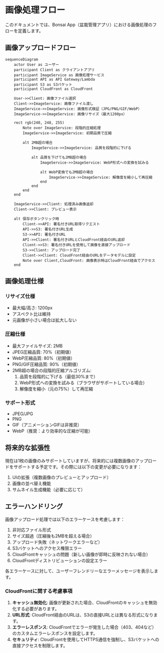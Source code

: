 # 画像処理フロー

このドキュメントでは、Bonsai App（盆栽管理アプリ）における画像処理のフローを定義します。

## 画像アップロードフロー

```mermaid
sequenceDiagram
    actor User as ユーザー
    participant Client as クライアントアプリ
    participant ImageService as 画像処理サービス
    participant API as API Gateway/Lambda
    participant S3 as S3バケット
    participant CloudFront as CloudFront

    User->>Client: 画像ファイル選択
    Client->>ImageService: 画像ファイル渡し
    ImageService->>ImageService: 画像形式検証（JPG/PNG/GIF/WebP）
    ImageService->>ImageService: 画像リサイズ（最大1200px）
    
    rect rgb(240, 248, 255)
        Note over ImageService: 段階的圧縮処理
        ImageService->>ImageService: 初期品質で圧縮
        
        alt 2MB超の場合
            ImageService->>ImageService: 品質を段階的に下げる
            
            alt 品質を下げても2MB超の場合
                ImageService->>ImageService: WebP形式への変換を試みる
                
                alt WebP変換でも2MB超の場合
                    ImageService->>ImageService: 解像度を縮小して再圧縮
                end
            end
        end
    end
    
    ImageService->>Client: 処理済み画像返却
    Client->>Client: プレビュー表示
    
    alt 保存ボタンクリック時
        Client->>API: 署名付きURL取得リクエスト
        API->>S3: 署名付きURL生成
        S3->>API: 署名付きURL
        API->>Client: 署名付きURLとCloudFront経由のURL返却
        Client->>S3: 署名付きURLを使用して画像を直接アップロード
        S3->>Client: アップロード完了
        Client->>Client: CloudFront経由のURLをデータモデルに設定
        Note over Client,CloudFront: 画像表示時はCloudFront経由でアクセス
    end
```

## 画像処理仕様

### リサイズ仕様
- 最大幅/高さ: 1200px
- アスペクト比は維持
- 元画像が小さい場合は拡大しない

### 圧縮仕様
- 最大ファイルサイズ: 2MB
- JPEG圧縮品質: 70%（初期値）
- WebP圧縮品質: 80%（初期値）
- PNG/GIF圧縮品質: 90%（初期値）
- 2MB超の場合の段階的圧縮アルゴリズム:
  1. 品質を段階的に下げる（最低30%まで）
  2. WebP形式への変換を試みる（ブラウザがサポートしている場合）
  3. 解像度を縮小（元の75%）して再圧縮

### サポート形式
- JPEG/JPG
- PNG
- GIF（アニメーションGIFは非推奨）
- WebP（推奨：より効率的な圧縮が可能）

## 将来的な拡張性

現在は1枚の画像のみサポートしていますが、将来的には複数画像のアップロードをサポートする予定です。その際には以下の変更が必要になります：

1. UIの拡張（複数画像のプレビューとアップロード）
2. 画像の並べ替え機能
3. サムネイル生成機能（必要に応じて）

## エラーハンドリング

画像アップロード処理では以下のエラーケースを考慮します：

1. 非対応ファイル形式
2. サイズ超過（圧縮後も2MBを超える場合）
3. アップロード失敗（ネットワークエラーなど）
4. S3バケットへのアクセス権限エラー
5. CloudFrontキャッシュの問題（新しい画像が即時に反映されない場合）
6. CloudFrontディストリビューションの設定エラー

各エラーケースに対して、ユーザーフレンドリーなエラーメッセージを表示します。

### CloudFrontに関する考慮事項

1. **キャッシュ無効化**: 画像が更新された場合、CloudFrontのキャッシュを無効化する必要があります。
2. **URL形式**: CloudFront経由のURLは、S3の直接URLとは異なる形式になります。
3. **エラーレスポンス**: CloudFrontでエラーが発生した場合（403、404など）のカスタムエラーレスポンスを設定します。
4. **セキュリティ**: CloudFrontを使用してHTTPS通信を強制し、S3バケットへの直接アクセスを制限します。
